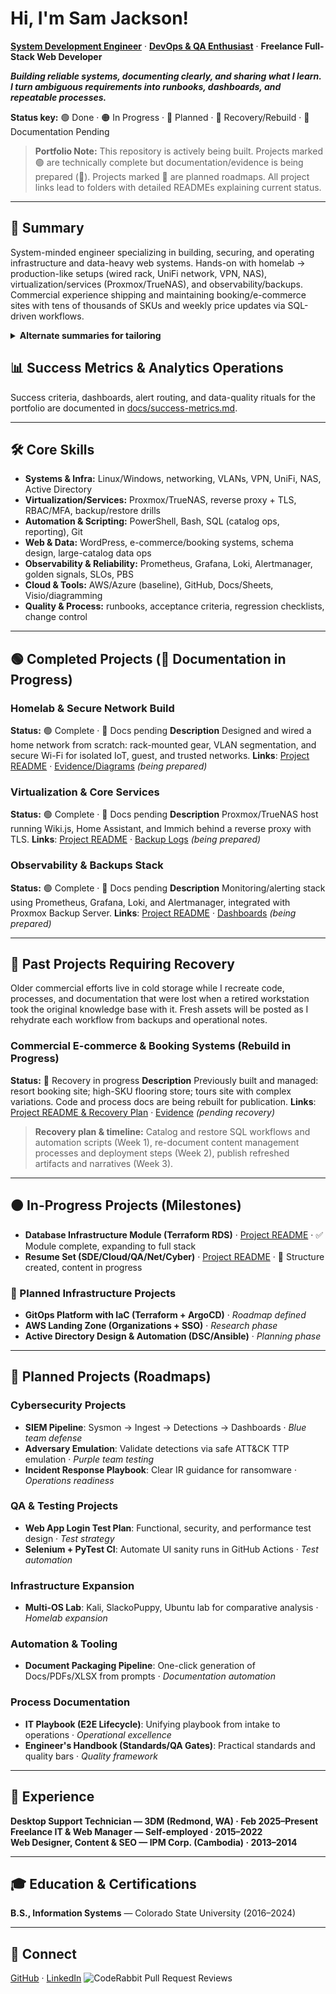 # Hi, I'm Sam Jackson!
**[System Development Engineer](https://github.com/samueljackson-collab)** · **[DevOps & QA Enthusiast](https://www.linkedin.com/in/sams-jackson)** · **Freelance Full-Stack Web Developer**

***Building reliable systems, documenting clearly, and sharing what I learn. I turn ambiguous requirements into runbooks, dashboards, and repeatable processes.***

**Status key:** 🟢 Done · 🟠 In Progress · 🔵 Planned · 🔄 Recovery/Rebuild · 📝 Documentation Pending

> **Portfolio Note:** This repository is actively being built. Projects marked 🟢 are technically complete but documentation/evidence is being prepared (📝). Projects marked 🔵 are planned roadmaps. All project links lead to folders with detailed READMEs explaining current status.

---
## 🎯 Summary
System-minded engineer specializing in building, securing, and operating infrastructure and data-heavy web systems. Hands-on with homelab → production-like setups (wired rack, UniFi network, VPN, NAS), virtualization/services (Proxmox/TrueNAS), and observability/backups. Commercial experience shipping and maintaining booking/e-commerce sites with tens of thousands of SKUs and weekly price updates via SQL-driven workflows.

<details><summary><strong>Alternate summaries for tailoring</strong></summary>

**DevOps-forward** DevOps-leaning systems engineer who builds and operates reliable services end-to-end: homelab→production patterns (networking, virtualization, reverse proxy + TLS, backups), metrics/alerts (Prometheus/Grafana/Loki/Alertmanager), and automation with PowerShell/Bash/SQL. Experienced with data-heavy e-commerce/booking systems and operational runbooks.

**QA-forward** Quality-driven systems engineer turning ambiguous requirements into testable runbooks, acceptance criteria, and regression checklists. Builds monitoring dashboards for golden signals, designs reliable backup/restore procedures, and uses SQL/automation to validate data integrity across high-SKU catalogs and booking systems.
</details>

## 📊 Success Metrics & Analytics Operations
Success criteria, dashboards, alert routing, and data-quality rituals for the portfolio are documented in [docs/success-metrics.md](./docs/success-metrics.md).

---
## 🛠️ Core Skills
- **Systems & Infra:** Linux/Windows, networking, VLANs, VPN, UniFi, NAS, Active Directory
- **Virtualization/Services:** Proxmox/TrueNAS, reverse proxy + TLS, RBAC/MFA, backup/restore drills
- **Automation & Scripting:** PowerShell, Bash, SQL (catalog ops, reporting), Git
- **Web & Data:** WordPress, e-commerce/booking systems, schema design, large-catalog data ops
- **Observability & Reliability:** Prometheus, Grafana, Loki, Alertmanager, golden signals, SLOs, PBS
- **Cloud & Tools:** AWS/Azure (baseline), GitHub, Docs/Sheets, Visio/diagramming
- **Quality & Process:** runbooks, acceptance criteria, regression checklists, change control

---
## 🟢 Completed Projects (📝 Documentation in Progress)

### Homelab & Secure Network Build
**Status:** 🟢 Complete · 📝 Docs pending
**Description** Designed and wired a home network from scratch: rack-mounted gear, VLAN segmentation, and secure Wi-Fi for isolated IoT, guest, and trusted networks.
**Links**: [Project README](./projects/06-homelab/PRJ-HOME-001/) · [Evidence/Diagrams](./projects/06-homelab/PRJ-HOME-001/assets) *(being prepared)*

### Virtualization & Core Services
**Status:** 🟢 Complete · 📝 Docs pending
**Description** Proxmox/TrueNAS host running Wiki.js, Home Assistant, and Immich behind a reverse proxy with TLS.
**Links**: [Project README](./projects/06-homelab/PRJ-HOME-002/) · [Backup Logs](./projects/06-homelab/PRJ-HOME-002/assets) *(being prepared)*

### Observability & Backups Stack
**Status:** 🟢 Complete · 📝 Docs pending
**Description** Monitoring/alerting stack using Prometheus, Grafana, Loki, and Alertmanager, integrated with Proxmox Backup Server.
**Links**: [Project README](./projects/01-sde-devops/PRJ-SDE-002/) · [Dashboards](./projects/01-sde-devops/PRJ-SDE-002/assets) *(being prepared)*

---
## 🔄 Past Projects Requiring Recovery

Older commercial efforts live in cold storage while I recreate code, processes, and documentation that were lost when a retired workstation took the original knowledge base with it. Fresh assets will be posted as I rehydrate each workflow from backups and operational notes.

### Commercial E-commerce & Booking Systems (Rebuild in Progress)
**Status:** 🔄 Recovery in progress
**Description** Previously built and managed: resort booking site; high-SKU flooring store; tours site with complex variations. Code and process docs are being rebuilt for publication.
**Links**: [Project README & Recovery Plan](./projects/08-web-data/PRJ-WEB-001/) · [Evidence](./projects/08-web-data/PRJ-WEB-001/assets) *(pending recovery)*

> **Recovery plan & timeline:** Catalog and restore SQL workflows and automation scripts (Week 1), re-document content management processes and deployment steps (Week 2), publish refreshed artifacts and narratives (Week 3).

---
## 🟠 In-Progress Projects (Milestones)
- **Database Infrastructure Module (Terraform RDS)** · [Project README](./projects/01-sde-devops/PRJ-SDE-001/) · ✅ Module complete, expanding to full stack
- **Resume Set (SDE/Cloud/QA/Net/Cyber)** · [Project README](./professional/resume/) · 📝 Structure created, content in progress

### 🔵 Planned Infrastructure Projects
- **GitOps Platform with IaC (Terraform + ArgoCD)** · *Roadmap defined*
- **AWS Landing Zone (Organizations + SSO)** · *Research phase*
- **Active Directory Design & Automation (DSC/Ansible)** · *Planning phase*

---
## 🔵 Planned Projects (Roadmaps)

### Cybersecurity Projects
- **SIEM Pipeline**: Sysmon → Ingest → Detections → Dashboards · *Blue team defense*
- **Adversary Emulation**: Validate detections via safe ATT&CK TTP emulation · *Purple team testing*
- **Incident Response Playbook**: Clear IR guidance for ransomware · *Operations readiness*

### QA & Testing Projects
- **Web App Login Test Plan**: Functional, security, and performance test design · *Test strategy*
- **Selenium + PyTest CI**: Automate UI sanity runs in GitHub Actions · *Test automation*

### Infrastructure Expansion
- **Multi-OS Lab**: Kali, SlackoPuppy, Ubuntu lab for comparative analysis · *Homelab expansion*

### Automation & Tooling
- **Document Packaging Pipeline**: One-click generation of Docs/PDFs/XLSX from prompts · *Documentation automation*

### Process Documentation
- **IT Playbook (E2E Lifecycle)**: Unifying playbook from intake to operations · *Operational excellence*
- **Engineer's Handbook (Standards/QA Gates)**: Practical standards and quality bars · *Quality framework*

---
## 💼 Experience
**Desktop Support Technician — 3DM (Redmond, WA) · Feb 2025–Present**  
**Freelance IT & Web Manager — Self-employed · 2015–2022**  
**Web Designer, Content & SEO — IPM Corp. (Cambodia) · 2013–2014**

---
## 🎓 Education & Certifications
**B.S., Information Systems** — Colorado State University (2016–2024)  

---
## 🤳 Connect
[GitHub](https://github.com/sams-jackson) · [LinkedIn](https://www.linkedin.com/in/sams-jackson) 
![CodeRabbit Pull Request Reviews](https://img.shields.io/coderabbit/prs/github/samueljackson-collab/Portfolio-Project?utm_source=oss&utm_medium=github&utm_campaign=samueljackson-collab%2FPortfolio-Project&labelColor=171717&color=FF570A&link=https%3A%2F%2Fcoderabbit.ai&label=CodeRabbit+Reviews)
